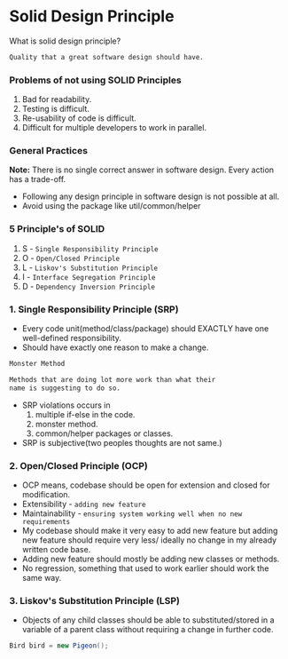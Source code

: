 # Solid Design Principle

What is solid design principle?
```dtd
Quality that a great software design should have.
```
### Problems of not using SOLID Principles
1. Bad for readability.
2. Testing is difficult.
3. Re-usability of code is difficult.
4. Difficult for multiple developers to work in parallel.

### General Practices

**Note:** There is no single correct answer in software design.
Every action has a trade-off.

- Following any design principle in software design is not possible at all.
- Avoid using the package like util/common/helper

### 5 Principle's of SOLID
1. S - ```Single Responsibility Principle```
2. O - ```Open/Closed Principle```
3. L - ```Liskov's Substitution Principle```
4. I - ```Interface Segregation Principle```
5. D - ```Dependency Inversion Principle```

### 1. Single Responsibility Principle (SRP)

- Every code unit(method/class/package) should EXACTLY have one well-defined responsibility.
- Should have exactly one reason to make a change.

```dtd
Monster Method

Methods that are doing lot more work than what their
name is suggesting to do so.
```
- SRP violations occurs in
  1. multiple if-else in the code.
  2. monster method.
  3. common/helper packages or classes.
- SRP is subjective(two peoples thoughts are not same.)

### 2. Open/Closed Principle (OCP)

- OCP means, codebase should be open for extension and closed for modification.
- Extensibility - ```adding new feature```
- Maintainability - ```ensuring system working well when no new requirements```
- My codebase should make it very easy to add new feature but  adding new feature should require very less/ ideally no change in my already written code base. 
- Adding new feature should mostly be adding new classes or methods.
- No regression, something that used to work earlier should work the same way.

### 3. Liskov's Substitution Principle (LSP)

- Objects of any child classes should be able to substituted/stored in a variable of a parent class without requiring a change in further code.

```java
Bird bird = new Pigeon();
```
